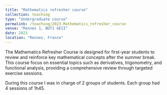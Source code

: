 ```yaml
---
title: "Mathematics refresher course"
collection: teaching
type: "Undergraduate course"
permalink: /teaching/2023-Mathematics_refresher_course
venue: "Rennes 1, BUT1 GEII"
date: 2023
location: "Rennes, France"
---
```


The Mathematics Refresher Course is designed for first-year students to review and reinforce key mathematical concepts after the summer break. This course focus on essential topics such as derivatives, trigonometry, and functional analysis, providing a comprehensive review through targeted exercise sessions.

During this course I was in charge of 2 groups of students. Each group had 4 sessions of 1h45.
